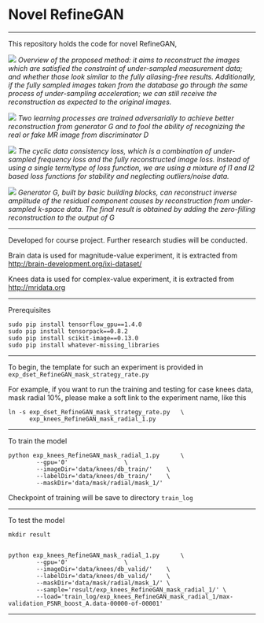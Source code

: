 
# Novel RefineGAN 
----------

This repository holds the code for novel RefineGAN, 

![](https://github.com/alperozaslan993/compressed-sensing-RefineGAN-novelLoss/blob/master/Overview.png "")
*Overview of the proposed method: it aims to reconstruct the images which are satisfied the constraint of under-sampled measurement data; and
whether those look similar to the fully aliasing-free results. Additionally, if the fully sampled images taken from the database go through the same process of
under-sampling acceleration; we can still receive the reconstruction as expected to the original images.*

![](https://github.com/alperozaslan993/compressed-sensing-RefineGAN-novelLoss/blob/master/ReconGAN.png "")
*Two learning processes are trained adversarially to achieve better reconstruction from generator G and to fool the ability of recognizing the real or
fake MR image from discriminator D*


![](https://github.com/alperozaslan993/compressed-sensing-RefineGAN-novelLoss/blob/master/DualLoss.png "")
*The cyclic data consistency loss, which is a combination of under-sampled frequency loss and the fully reconstructed image loss. Instead of using a single term/type of loss function, we are using a mixture of l1 and l2 based loss functions for stability and neglecting outliers/noise data.* 


![](https://github.com/alperozaslan993/compressed-sensing-RefineGAN-novelLoss/blob/master/RefineGAN.png "")
*Generator G, built by basic building blocks, can reconstruct inverse amplitude of the residual component causes by reconstruction from under-sampled
k-space data. The final result is obtained by adding the zero-filling reconstruction to the output of G*

----------

Developed for course project. Further research studies will be conducted.
    
    
Brain data is used for magnitude-value experiment, it is extracted from http://brain-development.org/ixi-dataset/ 

Knees data is used for complex-value experiment, it is extracted from http://mridata.org 

----------

Prerequisites

    sudo pip install tensorflow_gpu==1.4.0
	sudo pip install tensorpack==0.8.2
	sudo pip install scikit-image==0.13.0
	sudo pip install whatever-missing_libraries

----------


To begin, the template for such an experiment  is provided in `exp_dset_RefineGAN_mask_strategy_rate.py`

For example, if you want to run the training and testing for case knees data, mask radial 10%, please make a soft link to the experiment name, like this

    ln -s exp_dset_RefineGAN_mask_strategy_rate.py 	 \
		  exp_knees_RefineGAN_mask_radial_1.py

----------

To train the model

    python exp_knees_RefineGAN_mask_radial_1.py  	 \
		    --gpu='0'				 \
		    --imageDir='data/knees/db_train/'    \
		    --labelDir='data/knees/db_train/'    \
		    --maskDir='data/mask/radial/mask_1/' 
		    
Checkpoint of training will be save to directory `train_log`

----------

To test the model

    mkdir result 


    python exp_knees_RefineGAN_mask_radial_1.py  	 \
		    --gpu='0' 				 \
		    --imageDir='data/knees/db_valid/' 	 \
		    --labelDir='data/knees/db_valid/' 	 \
		    --maskDir='data/mask/radial/mask_1/' \
		    --sample='result/exp_knees_RefineGAN_mask_radial_1/' \
		    --load='train_log/exp_knees_RefineGAN_mask_radial_1/max-validation_PSNR_boost_A.data-00000-of-00001'   


----------


